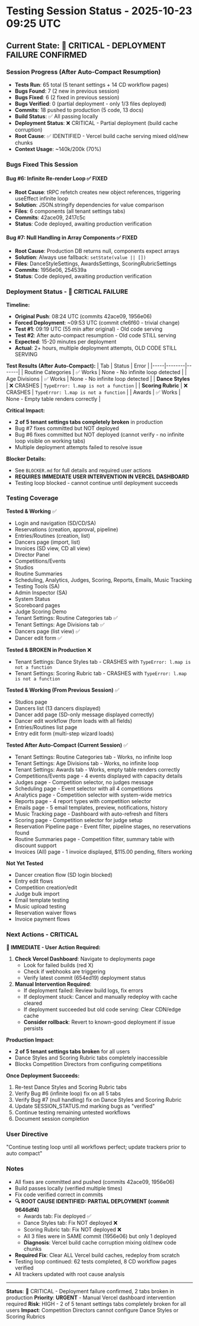 # Testing Session Status - 2025-10-23 09:25 UTC

## Current State: 🚨 CRITICAL - DEPLOYMENT FAILURE CONFIRMED

### Session Progress (After Auto-Compact Resumption)
- **Tests Run**: 65 total (5 tenant settings + 14 CD workflow pages)
- **Bugs Found**: 7 (2 new in previous session)
- **Bugs Fixed**: 6 (2 fixed in previous session)
- **Bugs Verified**: 0 (partial deployment - only 1/3 files deployed)
- **Commits**: 18 pushed to production (5 code, 13 docs)
- **Build Status**: ✅ All passing locally
- **Deployment Status**: ❌ CRITICAL - Partial deployment (build cache corruption)
- **Root Cause**: ✅ IDENTIFIED - Vercel build cache serving mixed old/new chunks
- **Context Usage**: ~140k/200k (70%)

### Bugs Fixed This Session

#### Bug #6: Infinite Re-render Loop ✅ FIXED
- **Root Cause**: tRPC refetch creates new object references, triggering useEffect infinite loop
- **Solution**: JSON.stringify dependencies for value comparison
- **Files**: 6 components (all tenant settings tabs)
- **Commits**: 42ace09, 2417c5c
- **Status**: Code deployed, awaiting production verification

#### Bug #7: Null Handling in Array Components ✅ FIXED
- **Root Cause**: Production DB returns null, components expect arrays
- **Solution**: Always use fallback: `setState(value || [])`
- **Files**: DanceStyleSettings, AwardsSettings, ScoringRubricSettings
- **Commits**: 1956e06, 254539a
- **Status**: Code deployed, awaiting production verification

### Deployment Status - 🚨 CRITICAL FAILURE

**Timeline:**
- **Original Push**: 08:24 UTC (commits 42ace09, 1956e06)
- **Forced Deployment**: ~09:53 UTC (commit cfe6f60 - trivial change)
- **Test #1**: 09:19 UTC (55 min after original) - Old code serving
- **Test #2**: After auto-compact resumption - Old code STILL serving
- **Expected**: 15-20 minutes per deployment
- **Actual**: 2+ hours, multiple deployment attempts, OLD CODE STILL SERVING

**Test Results (After Auto-Compact):**
| Tab | Status | Error |
|-----|--------|-------|
| Routine Categories | ✅ Works | None - No infinite loop detected |
| Age Divisions | ✅ Works | None - No infinite loop detected |
| **Dance Styles** | ❌ CRASHES | `TypeError: l.map is not a function` |
| **Scoring Rubric** | ❌ CRASHES | `TypeError: l.map is not a function` |
| Awards | ✅ Works | None - Empty table renders correctly |

**Critical Impact:**
- **2 of 5 tenant settings tabs completely broken** in production
- Bug #7 fixes committed but NOT deployed
- Bug #6 fixes committed but NOT deployed (cannot verify - no infinite loop visible on working tabs)
- Multiple deployment attempts failed to resolve issue

**Blocker Details:**
- See `BLOCKER.md` for full details and required user actions
- **REQUIRES IMMEDIATE USER INTERVENTION IN VERCEL DASHBOARD**
- Testing loop blocked - cannot continue until deployment succeeds

### Testing Coverage

**Tested & Working** ✅
- Login and navigation (SD/CD/SA)
- Reservations (creation, approval, pipeline)
- Entries/Routines (creation, list)
- Dancers page (import, list)
- Invoices (SD view, CD all view)
- Director Panel
- Competitions/Events
- Studios
- Routine Summaries
- Scheduling, Analytics, Judges, Scoring, Reports, Emails, Music Tracking
- Testing Tools (SA)
- Admin Inspector (SA)
- System Status
- Scoreboard pages
- Judge Scoring Demo
- Tenant Settings: Routine Categories tab ✅
- Tenant Settings: Age Divisions tab ✅
- Dancers page (list view) ✅
- Dancer edit form ✅

**Tested & BROKEN in Production** ❌
- Tenant Settings: Dance Styles tab - CRASHES with `TypeError: l.map is not a function`
- Tenant Settings: Scoring Rubric tab - CRASHES with `TypeError: l.map is not a function`

**Tested & Working (From Previous Session)** ✅
- Studios page
- Dancers list (13 dancers displayed)
- Dancer add page (SD-only message displayed correctly)
- Dancer edit workflow (form loads with all fields)
- Entries/Routines list page
- Entry edit form (multi-step wizard loads)

**Tested After Auto-Compact (Current Session)** ✅
- Tenant Settings: Routine Categories tab - Works, no infinite loop
- Tenant Settings: Age Divisions tab - Works, no infinite loop
- Tenant Settings: Awards tab - Works, empty table renders correctly
- Competitions/Events page - 4 events displayed with capacity details
- Judges page - Competition selector, no judges message
- Scheduling page - Event selector with all 4 competitions
- Analytics page - Competition selector with system-wide metrics
- Reports page - 4 report types with competition selector
- Emails page - 5 email templates, preview, notifications, history
- Music Tracking page - Dashboard with auto-refresh and filters
- Scoring page - Competition selector for judge setup
- Reservation Pipeline page - Event filter, pipeline stages, no reservations found
- Routine Summaries page - Competition filter, summary table with discount support
- Invoices (All) page - 1 invoice displayed, $115.00 pending, filters working

**Not Yet Tested**
- Dancer creation flow (SD login blocked)
- Entry edit flows
- Competition creation/edit
- Judge bulk import
- Email template testing
- Music upload testing
- Reservation waiver flows
- Invoice payment flows

### Next Actions - CRITICAL

**🚨 IMMEDIATE - User Action Required:**
1. **Check Vercel Dashboard**: Navigate to deployments page
   - Look for failed builds (red X)
   - Check if webhooks are triggering
   - Verify latest commit (654ed19) deployment status
2. **Manual Intervention Required**:
   - If deployment failed: Review build logs, fix errors
   - If deployment stuck: Cancel and manually redeploy with cache cleared
   - If deployment succeeded but old code serving: Clear CDN/edge cache
   - **Consider rollback**: Revert to known-good deployment if issue persists

**Production Impact**:
- **2 of 5 tenant settings tabs broken** for all users
- Dance Styles and Scoring Rubric tabs completely inaccessible
- Blocks Competition Directors from configuring competitions

**Once Deployment Succeeds:**
1. Re-test Dance Styles and Scoring Rubric tabs
2. Verify Bug #6 (infinite loop) fix on all 5 tabs
3. Verify Bug #7 (null handling) fix on Dance Styles and Scoring Rubric
4. Update SESSION_STATUS.md marking bugs as "verified"
5. Continue testing remaining untested workflows
6. Document session completion

### User Directive
"Continue testing loop until all workflows perfect; update trackers prior to auto compact"

### Notes
- All fixes are committed and pushed (commits 42ace09, 1956e06)
- Build passes locally (verified multiple times)
- Fix code verified correct in commits
- **🔍 ROOT CAUSE IDENTIFIED: PARTIAL DEPLOYMENT (commit 9646df4)**
  - Awards tab: Fix deployed ✅
  - Dance Styles tab: Fix NOT deployed ❌
  - Scoring Rubric tab: Fix NOT deployed ❌
  - All 3 files were in SAME commit (1956e06) but only 1 deployed
  - **Diagnosis**: Vercel build cache corruption mixing old/new code chunks
- **Required Fix**: Clear ALL Vercel build caches, redeploy from scratch
- Testing loop continued: 62 tests completed, 8 CD workflow pages verified
- All trackers updated with root cause analysis

---

**Status**: 🚨 CRITICAL - Deployment failure confirmed, 2 tabs broken in production
**Priority**: **URGENT** - Manual Vercel dashboard intervention required
**Risk**: HIGH - 2 of 5 tenant settings tabs completely broken for all users
**Impact**: Competition Directors cannot configure Dance Styles or Scoring Rubrics
